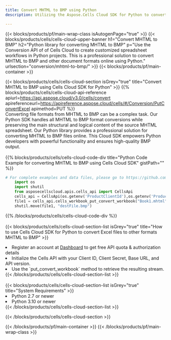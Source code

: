 ```yaml
---
title: Convert MHTML to BMP using Python 
description: Utilizing the Aspose.Cells Cloud SDK for Python to convert a MHTML format file to a BMP format file. 

---
```



{{< blocks/products/pf/main-wrap-class isAutogenPage="true" >}}
{{< blocks/products/cells/cells-cloud-upper-banner h1="Convert MHTML to BMP" h2="Python library for converting MHTML to BMP" p="Use the Conversion API of of Cells Cloud to create customized spreadsheet workflows in Python projects. This is a professional solution to convert MHTML to BMP and other document formats online using Python." urlsection="conversion/mhtml-to-bmp/" >}}
{{< blocks/products/pf/main-container >}}

{{< blocks/products/cells/cells-cloud-section isGrey="true"  title="Convert MHTML to BMP using Cells Cloud SDK for Python" >}}
{{% blocks/products/cells/cells-cloud-api-reference  apiurl=https://api.aspose.cloud/v3.0/cells/convert  apireferenceurl=https://apireference.aspose.cloud/cells/#/Conversion/PutConvertExcel  apimethod=PUT %}}
<br/>
Converting file formats from MHTML to BMP can be a complex task. Our Python SDK handles all MHTML to BMP format conversions while preserving the main structural and logical content of the source MHTML spreadsheet. Our Python library provides a professional solution for converting MHTML to BMP files online. This Cloud SDK empowers Python developers with powerful functionality and ensures high-quality BMP output.
<br/>
<br/>
{{% blocks/products/cells/cells-cloud-code-div title="Python Code Example for converting MHTML to BMP using Cells Cloud SDK" gistPath="" %}}
 
```python
# For complete examples and data files, please go to https://github.com/aspose-cells-cloud/aspose-cells-cloud-python/
    import os
    import shutil
    from asposecellscloud.apis.cells_api import CellsApi
    cells_api = CellsApi(os.getenv('ProductClientId'),os.getenv('ProductClientSecret'))
    file1 = cells_api.cells_workbook_put_convert_workbook("Book1.mhtml",format="bmp")
    shutil.move(file1, "destFile.bmp")     
```
 
{{% /blocks/products/cells/cells-cloud-code-div  %}}
<br/>
<br/>
{{< blocks/products/cells/cells-cloud-section-list isGrey="true"  title="How to use Cells Cloud SDK for Python to convert Excel files to other formats MHTML to BMP" >}}
<li>Register an account at <a href="https://dashboard.aspose.cloud/">Dashboard</a> to get free API quota & authorization details</li>
<li>Initialize the Cells API with your Client ID, Client Secret, Base URL, and API version.</li>
<li>Use the `put_convert_workbook` method to retrieve the resulting stream.</li>
{{< /blocks/products/cells/cells-cloud-section-list >}}
<br/>
<br/>
{{< blocks/products/cells/cells-cloud-section-list isGrey="true"  title="System Requirements" >}}
<li>Python 2.7 or newer</li>
<li>Python 3.10 or newer</li>
{{< /blocks/products/cells/cells-cloud-section-list >}}

{{< /blocks/products/cells/cells-cloud-section >}}

{{< /blocks/products/pf/main-container >}}
{{< /blocks/products/pf/main-wrap-class >}}
